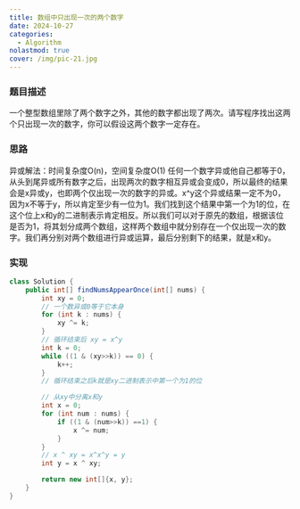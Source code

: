 ```yaml
---
title: 数组中只出现一次的两个数字
date: 2024-10-27
categories:
  - Algorithm
nolastmod: true
cover: /img/pic-21.jpg
---
```


### 题目描述
一个整型数组里除了两个数字之外，其他的数字都出现了两次。请写程序找出这两个只出现一次的数字，你可以假设这两个数字一定存在。
### 思路
异或解法：时间复杂度O(n)，空间复杂度O(1)
任何一个数字异或他自己都等于0，从头到尾异或所有数字之后，出现两次的数字相互异或会变成0，所以最终的结果会是x异或y，也即两个仅出现一次的数字的异或。x^y这个异或结果一定不为0，因为x不等于y，所以肯定至少有一位为1。我们找到这个结果中第一个为1的位，在这个位上x和y的二进制表示肯定相反。所以我们可以对于原先的数组，根据该位是否为1，将其划分成两个数组，这样两个数组中就分别存在一个仅出现一次的数字。我们再分别对两个数组进行异或运算，最后分别剩下的结果，就是x和y。
### 实现
```java
class Solution {
    public int[] findNumsAppearOnce(int[] nums) {
        int xy = 0;
        // 一个数异或0等于它本身
        for (int k : nums) {
            xy ^= k;
        }
        // 循环结束后 xy = x^y
        int k = 0;
        while ((1 & (xy>>k)) == 0) {
            k++;
        }
        // 循环结束之后k就是xy二进制表示中第一个为1的位

        // 从xy中分离x和y
        int x = 0;
        for (int num : nums) {
            if ((1 & (num>>k)) ==1) {
                x ^= num;
            }
        }
        // x ^ xy = x^x^y = y
        int y = x ^ xy;

        return new int[]{x, y};
    }
}
```